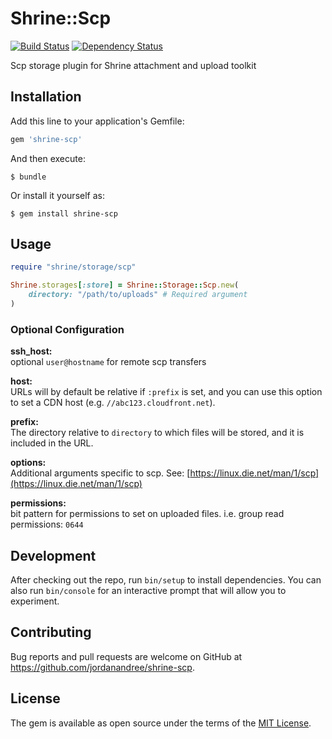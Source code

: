 # Shrine::Scp
[![Build Status](https://travis-ci.org/jordanandree/shrine-scp.svg?branch=master)](https://travis-ci.org/jordanandree/shrine-scp)
[![Dependency Status](https://gemnasium.com/badges/github.com/jordanandree/shrine-scp.svg)](https://gemnasium.com/github.com/jordanandree/shrine-scp)

Scp storage plugin for Shrine attachment and upload toolkit

## Installation

Add this line to your application's Gemfile:

```ruby
gem 'shrine-scp'
```

And then execute:

    $ bundle

Or install it yourself as:

    $ gem install shrine-scp

## Usage

```ruby
require "shrine/storage/scp"

Shrine.storages[:store] = Shrine::Storage::Scp.new(
	directory: "/path/to/uploads" # Required argument
)
```

### Optional Configuration

**ssh_host:**  
optional `user@hostname` for remote scp transfers

**host:**  
URLs will by default be relative if `:prefix` is set, and you can use this option to set a CDN host (e.g. `//abc123.cloudfront.net`).

**prefix:**  
The directory relative to `directory` to which files will be stored, and it is included in the URL.

**options:**  
Additional arguments specific to scp. See: [https://linux.die.net/man/1/scp](https://linux.die.net/man/1/scp)

**permissions:**  
bit pattern for permissions to set on uploaded files. i.e. group read permissions: `0644`


## Development

After checking out the repo, run `bin/setup` to install dependencies. You can also run `bin/console` for an interactive prompt that will allow you to experiment.

## Contributing

Bug reports and pull requests are welcome on GitHub at https://github.com/jordanandree/shrine-scp.


## License

The gem is available as open source under the terms of the [MIT License](http://opensource.org/licenses/MIT).

